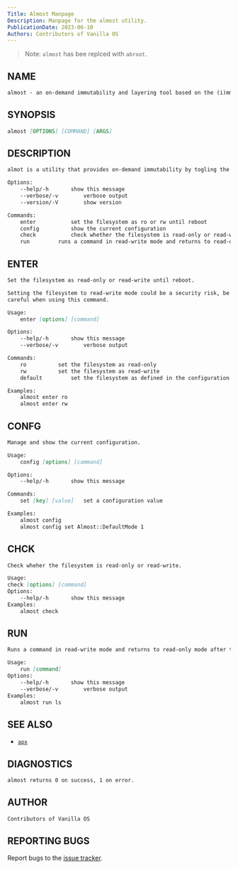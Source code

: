 ```yaml
---
Title: Almost Manpage
Description: Manpage for the almost utility.
PublicationDate: 2023-06-10
Authors: Contributors of Vanilla OS
---
```


> Note: `almost` has bee replced with `abroot`.

## NAME

```md
almost - an on-demand immutability and layering tool based on the (i)mmutable file attribute and tmpfs.
```

## SYNOPSIS

```md
almost [OPTIONS] [COMMAND] [ARGS]
```

## DESCRIPTION

```md
almot is a utility that provides on-demand immutability by togling the immutability of files and directories in the system root. It also provides a way to create layers on top of immutable diretories, allowing you to test changes before committing them.

Options:
	--help/-h		show this message
	--verbose/-v		verbose output
	--version/-V		show version

Commands:
	enter			set the filesystem as ro or rw until reboot
	config			show the current configuration
	check			check whether the filesystem is read-only or read-write
	run			runs a command in read-write mode and returns to read-only mode after the command exits
```

## ENTER

```md
Set the filesystem as read-only or read-write until reboot.

Setting the filesystem to read-write mode could be a security risk, be
careful when using this command.

Usage:
    enter [options] [command]

Options:
	--help/-h		show this message
	--verbose/-v		verbose output

Commands:
	ro			set the filesystem as read-only
	rw			set the filesystem as read-write
	default			set the filesystem as defined in the configuration file

Examples:
	almost enter ro
	almost enter rw
```

## CONFG

```md
Manage and show the current configuration.

Usage:
    config [options] [command]

Options:
    --help/-h		show this message

Commands:
    set [key] [value]	set a configuration value

Examples:
    almost config
    almost config set Almost::DefaultMode 1
```

## CHCK

```md
Check wheher the filesystem is read-only or read-write.

Usage:
check [options] [command]
Options:
	--help/-h		show this message
Examples:
	almost check
```

## RUN

```md
Runs a command in read-write mode and returns to read-only mode after the command exits.

Usage:
    run [command]
Options:
	--help/-h		show this message
	--verbose/-v		verbose output
Examples:
    almost run ls
```

## SEE ALSO

- [`apx`](apx)

## DIAGNOSTICS

```md
almost returns 0 on success, 1 on error.
```

## AUTHOR

```md
Contributors of Vanilla OS
```

## REPORTING BUGS

Report bugs to the [issue tracker](https://github.com/Vanilla-OS/almost/issues).
